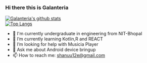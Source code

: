 ### Hi there this is Galanteria 
[![Galanteria's github stats](https://github-readme-stats.vercel.app/api?username=galanteria01&theme=dracula)](https://github.com/anuraghazra/github-readme-stats)
<br>
[![Top Langs](https://github-readme-stats.vercel.app/api/top-langs/?username=galanteria01&theme=dracula)](https://github.com/anuraghazra/github-readme-stats)



- 🔭 I'm currently undergraduate in engineering from NIT-Bhopal
- 🌱 I’m currently learning Kotlin,R and REACT
- 🤔 I’m looking for help with Musicia Player
- 💬 Ask me about Android device bringup
- 📫 How to reach me: shanuu12e@gmail.com


